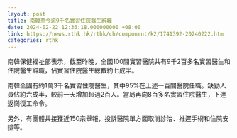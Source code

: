 ```yaml
---
layout: post
title: 南韓至今逾9千名實習住院醫生辭職
date: 2024-02-22 12:36:18.000000000 +08:00
link: https://news.rthk.hk/rthk/ch/component/k2/1741392-20240222.htm
categories: rthk
---
```


南韓保健福祉部表示，截至昨晚，全國100間實習醫院共有9千2百多名實習醫生和住院醫生辭職，佔實習住院醫生總數約七成半。

南韓全國有約1萬3千名實習住院醫生，其中95%在上述一百間醫院任職。缺勤人員佔約六成半，較前一天增加超過2百人。當局再向8百多名實習住院醫生，下達返崗復工命令。

另外，有團體共接獲近150宗舉報，投訴醫院單方面取消診治、推遲手術和住院安排等。
